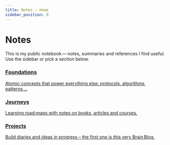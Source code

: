 ```yaml
---
title: Notes – Home
sidebar_position: 0
---
```


# Notes

This is my public notebook — notes, summaries and references I find useful. Use the sidebar or pick a section below.

<div className="cardsGrid">

<a className="card" href="/notes/category/foundations">
  <h3>Foundations</h3>
  <p>Atomic concepts that power everything else: protocols, algorithms, patterns …</p>
</a>

<a className="card" href="/notes/category/jorneys">
  <h3>Journeys</h3>
  <p>Learning road‑maps with notes on books, articles and courses.</p>
</a>

<a className="card" href="/notes/category/projects">
  <h3>Projects</h3>
  <p>Build diaries and ideas in progress – the first one is this very Brain Blog.</p>
</a>

</div>
